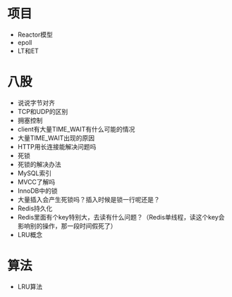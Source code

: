 # 项目

- Reactor模型
- epoll
- LT和ET

# 八股

- 说说字节对齐
- TCP和UDP的区别
- 拥塞控制
- client有大量TIME_WAIT有什么可能的情况
- 大量TIME_WAIT出现的原因
- HTTP用长连接能解决问题吗
- 死锁
- 死锁的解决办法
- MySQL索引
- MVCC了解吗
- InnoDB中的锁
- 大量插入会产生死锁吗？插入时候是锁一行呢还是？
- Redis持久化 
- Redis里面有个key特别大，去读有什么问题？（Redis单线程，读这个key会影响别的操作，那一段时间假死了）
- LRU概念

# 算法

- LRU算法